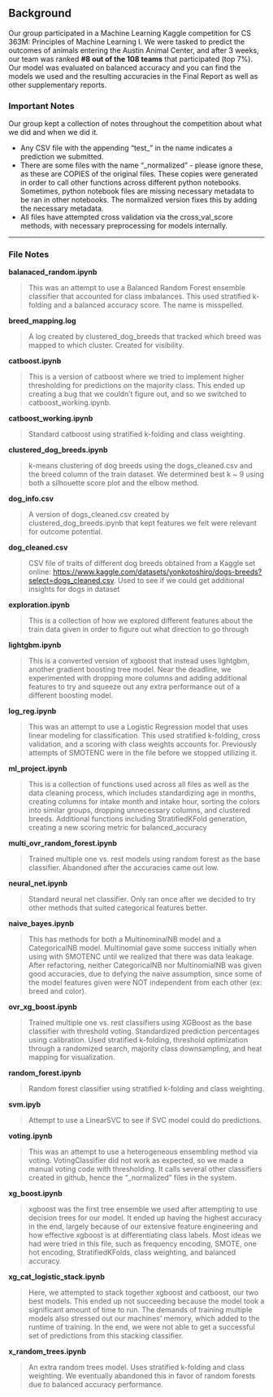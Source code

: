 ## Background
Our group participated in a Machine Learning Kaggle competition for CS 363M: Principles of Machine Learning I. We were tasked to predict the outcomes of animals entering the Austin Animal Center, and after 3 weeks, our team was ranked **#8 out of the 108 teams** that participated (top 7%). Our model was evaluated on balanced accuracy and you can find the models we used and the resulting accuracies in the Final Report as well as other supplementary reports. 

### Important Notes

Our group kept a collection of notes throughout the competition about what we did and when we did it. 

- Any CSV file with the appending “test_” in the name indicates a prediction we submitted.
- There are some files with the name “_normalized” - please ignore these, as these are COPIES of the original files. These copies were generated in order to call other functions across different python notebooks. Sometimes, python notebook files are missing necessary metadata to be ran in other notebooks. The normalized version fixes this by adding the necessary metadata.
- All files have attempted cross validation via the cross_val_score methods, with necessary preprocessing for models internally.

---

### File Notes

**balanaced_random.ipynb**
> This was an attempt to use a Balanced Random Forest ensemble classifier that accounted for class imbalances. This used stratified k-folding and a balanced accuracy score. The name is misspelled.

**breed_mapping.log**
> A log created by clustered_dog_breeds that tracked which breed was mapped to which cluster. Created for visibility.

**catboost.ipynb** 
> This is a version of catboost where we tried to implement higher thresholding for predictions on the majority class. This ended up creating a bug that we couldn’t figure out, and so we switched to catboost_working.ipynb. 

**catboost_working.ipynb**
> Standard catboost using stratified k-folding and class weighting. 

**clustered_dog_breeds.ipynb**
> k-means clustering of dog breeds using the dogs_cleaned.csv and the breed column of the train dataset. We determined best k ~ 9 using both a silhouette score plot and the elbow method. 

**dog_info.csv**
> A version of dogs_cleaned.csv created by clustered_dog_breeds.ipynb that kept features we felt were relevant for outcome potential. 

**dog_cleaned.csv**
> CSV file of traits of different dog breeds obtained from a Kaggle set online: https://www.kaggle.com/datasets/yonkotoshiro/dogs-breeds?select=dogs_cleaned.csv. Used to see if we could get additional insights for dogs in dataset	

**exploration.ipynb**
> This is a collection of how we explored different features about the train data given in order to figure out what direction to go through

**lightgbm.ipynb**
> This is a converted version of xgboost that instead uses lightgbm, another gradient boosting tree model. Near the deadline, we experimented with dropping more columns and adding additional features to try and squeeze out any extra performance out of a different boosting model.

**log_reg.ipynb**
> This was an attempt to use a Logistic Regression model that uses linear modeling for classification. This used stratified k-folding, cross validation, and a scoring with class weights accounts for. Previously attempts of SMOTENC were in the file before we stopped utilizing it. 

**ml_project.ipynb**
> This is a collection of functions used across all files as well as the data cleaning process, which includes standardizing age in months, creating columns for intake month and intake hour, sorting the colors into similar groups, dropping unnecessary columns, and clustered breeds. Additional functions including StratifiedKFold generation, creating a new scoring metric for balanced_accuracy

**multi_ovr_random_forest.ipynb**
> Trained multiple one vs. rest models using random forest as the base classifier. Abandoned after the accuracies came out low. 

**neural_net.ipynb**
> Standard neural net classifier. Only ran once after we decided to try other methods that suited categorical features better. 

**naive_bayes.ipynb**
> This has methods for both a MultinominalNB model and a CategoricalNB model. Multinomial gave some success initially when using with SMOTENC until we realized that there was data leakage. After refactoring, neither CategoricalNB nor MultinomialNB was given good accuracies, due to defying the naive assumption, since some of the model features given were NOT independent from each other (ex: breed and color).

**ovr_xg_boost.ipynb**
> Trained multiple one vs. rest classifiers using XGBoost as the base classifier with threshold voting. Standardized prediction percentages using calibration. Used stratified k-folding, threshold optimization through a randomized search, majority class downsampling, and heat mapping for visualization. 

**random_forest.ipynb**
> Random forest classifier using stratified k-folding and class weighting.

**svm.ipyb**
> Attempt to use a LinearSVC to see if SVC model could do predictions. 

**voting.ipynb**
> This was an attempt to use a heterogeneous ensembling method via voting. VotingClassifier did not work as expected, so we made a manual voting code with thresholding. It calls several other classifiers created in github, hence the “_normalized” files in the system. 

**xg_boost.ipynb**
> xgboost was the first tree ensemble we used after attempting to use decision trees for our model. It ended up having the highest accuracy in the end, largely because of our extensive feature engineering and how effective xgboost is at differentiating class labels. Most ideas we had were tried in this file, such as frequency encoding, SMOTE, one hot encoding, StratifiedKFolds, class weighting, and balanced accuracy.

**xg_cat_logistic_stack.ipynb**
> Here, we attempted to stack together xgboost and catboost, our two best models. This ended up not succeeding because the model took a significant amount of time to run. The demands of training multiple models also stressed out our machines’ memory, which added to the runtime of training. In the end, we were not able to get a successful set of predictions from this stacking classifier.

**x_random_trees.ipynb**
> An extra random trees model. Uses stratified k-folding and class weighting. We eventually abandoned this in favor of random forests due to balanced accuracy performance. 
